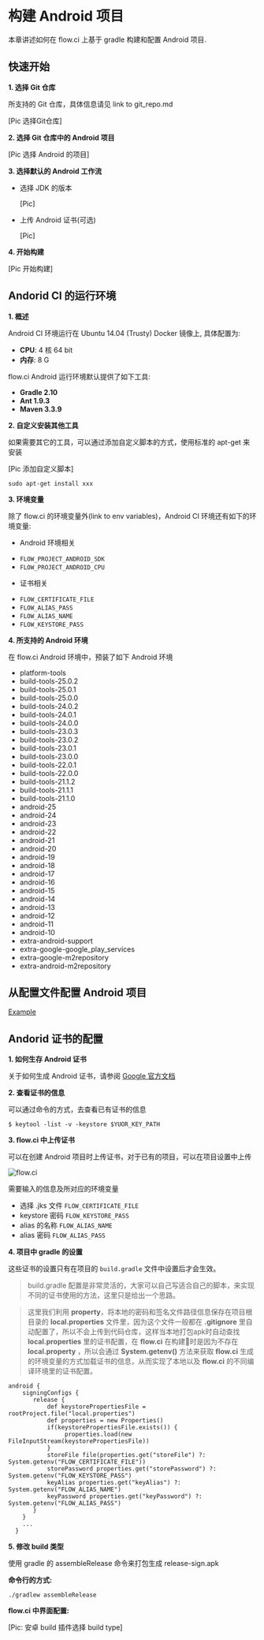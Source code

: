 # 构建 Android 项目

本章讲述如何在 flow.ci 上基于 gradle 构建和配置 Android 项目.

## 快速开始

**1. 选择 Git 仓库**

所支持的 Git 仓库，具体信息请见 link to git_repo.md

[Pic 选择Git仓库]


**2. 选择 Git 仓库中的 Android 项目**


[Pic 选择 Android 的项目]


**3. 选择默认的 Android 工作流**

- 选择 JDK 的版本

	[Pic] 
	
- 上传 Android 证书(可选)

	[Pic]

**4. 开始构建**

[Pic 开始构建] 
  
  

## Andorid CI 的运行环境

**1. 概述**

Android CI 环境运行在 Ubuntu 14.04 (Trusty) Docker 镜像上, 具体配置为:

 - **CPU**: 4 核 64 bit
 - **内存**: 8 G

flow.ci Android 运行环境默认提供了如下工具:

 - **Gradle 2.10**
 - **Ant 1.9.3**
 - **Maven 3.3.9**

**2. 自定义安装其他工具**

如果需要其它的工具，可以通过添加自定义脚本的方式，使用标准的 apt-get 来安装

[Pic 添加自定义脚本]

`sudo apt-get install xxx`

**3. 环境变量**

除了 flow.ci 的环境变量外(link to env variables)，Android CI 环境还有如下的环境变量:

* Android 环境相关
 - `FLOW_PROJECT_ANDROID_SDK`
 - `FLOW_PROJECT_ANDROID_CPU`

* 证书相关
 - `FLOW_CERTIFICATE_FILE`
 - `FLOW_ALIAS_PASS`
 - `FLOW_ALIAS_NAME`
 - `FLOW_KEYSTORE_PASS`

**4. 所支持的 Android 环境**

在 flow.ci Android 环境中，预装了如下 Android 环境

- platform-tools
- build-tools-25.0.2
- build-tools-25.0.1
- build-tools-25.0.0
- build-tools-24.0.2
- build-tools-24.0.1
- build-tools-24.0.0
- build-tools-23.0.3
- build-tools-23.0.2
- build-tools-23.0.1
- build-tools-23.0.0
- build-tools-22.0.1
- build-tools-22.0.0
- build-tools-21.1.2
- build-tools-21.1.1
- build-tools-21.1.0
- android-25
- android-24
- android-23
- android-22
- android-21
- android-20
- android-19
- android-18
- android-17
- android-16
- android-15
- android-14
- android-13
- android-12
- android-11
- android-10
- extra-android-support
- extra-google-google_play_services
- extra-google-m2repository
- extra-android-m2repository



## 从配置文件配置 Android 项目

[Example](https://github.com/flow-ci-plugin/yml_example/blob/master/.android-flow.yml)


## Andorid 证书的配置

**1. 如何生存 Android 证书**

关于如何生成 Android 证书，请参阅 [Google 官方文档](https://developer.android.com/studio/publish/app-signing.html)

**2. 查看证书的信息**

可以通过命令的方式，去查看已有证书的信息

`$ keytool -list -v -keystore $YUOR_KEY_PATH`

**3. flow.ci 中上传证书**

可以在创建 Android 项目时上传证书，对于已有的项目，可以在项目设置中上传

![flow.ci](http://firimg.fir.im/2016-11-08-DingTalk20161108113025.png)

需要输入的信息及所对应的环境变量

- 选择 .jks 文件 	`FLOW_CERTIFICATE_FILE `
- keystore 密码 	`FLOW_KEYSTORE_PASS `
- alias 的名称   	`FLOW_ALIAS_NAME `
- alias 密码		`FLOW_ALIAS_PASS `


**4. 项目中 gradle 的设置**

这些证书的设置只有在项目的 `build.gradle` 文件中设置后才会生效。

> build.gradle 配置是非常灵活的，大家可以自己写适合自己的脚本，来实现不同的证书使用的方法，这里只是给出一个思路。

> 这里我们利用 **property**，将本地的密码和签名文件路径信息保存在项目根目录的 **local.properties** 文件里，因为这个文件一般都在 **.gitignore** 里自动配置了，所以不会上传到代码仓库，这样当本地打包apk时自动查找 **local.properties** 里的证书配置，在 **flow.ci** 在构建时是因为不存在 **local.property** ，所以会通过 **System.getenv()** 方法来获取 **flow.ci** 生成的环境变量的方式加载证书的信息，从而实现了本地以及 **flow.ci** 的不同编译环境里的证书配置。

```
android {
    signingConfigs {
	   release {
		   def keystorePropertiesFile = rootProject.file("local.properties")
	       def properties = new Properties()
	       if(keystorePropertiesFile.exists()) {
	     		properties.load(new FileInputStream(keystorePropertiesFile))
	       }
	       storeFile file(properties.get("storeFile") ?: System.getenv("FLOW_CERTIFICATE_FILE"))
	       storePassword properties.get("storePassword") ?: System.getenv("FLOW_KEYSTORE_PASS")
	       keyAlias properties.get("keyAlias") ?: System.getenv("FLOW_ALIAS_NAME")
	       keyPassword properties.get("keyPassword") ?: System.getenv("FLOW_ALIAS_PASS")
	   }
    }
    ...
  }
```

**5. 修改 build 类型**

使用 gradle 的 assembleRelease 命令来打包生成 release-sign.apk

**命令行的方式:**

`./gradlew assembleRelease`

**flow.ci 中界面配置:**

[Pic: 安卓 build 插件选择 build type]